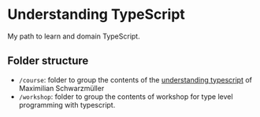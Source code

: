 Understanding TypeScript
========================

My path to learn and domain TypeScript.

Folder structure
----------------

- `/course`: folder to group the contents of the [understanding typescript](https://www.udemy.com/course/understanding-typescript/) of Maximilian Schwarzmüller
- `/workshop`: folder to group the contents of workshop for type level programming with typescript.
